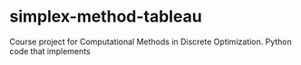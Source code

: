 # simplex-method-tableau
Course project for Computational Methods in Discrete Optimization. Python code that implements
